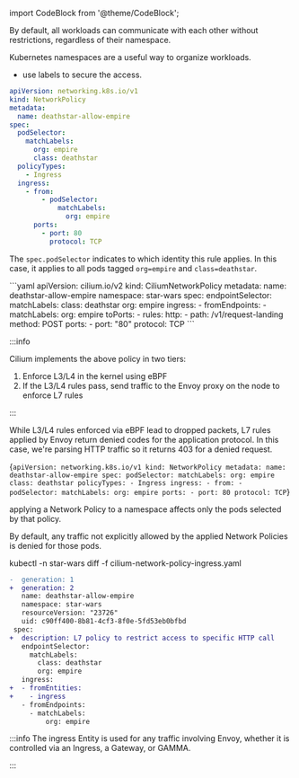 import CodeBlock from '@theme/CodeBlock';

By default, all workloads can communicate with each other without restrictions, regardless of their namespace.

Kubernetes namespaces are a useful way to organize workloads.

- use labels to secure the access.

```yaml title="k8s-network-policy.yaml" showLineNumbers {5-9}
apiVersion: networking.k8s.io/v1
kind: NetworkPolicy
metadata:
  name: deathstar-allow-empire
spec:
  podSelector:
    matchLabels:
      org: empire
      class: deathstar
  policyTypes:
    - Ingress
  ingress:
    - from:
        - podSelector:
            matchLabels:
              org: empire
      ports:
        - port: 80
          protocol: TCP
```

The `spec.podSelector` indicates to which identity this rule applies. In this case, it applies to all pods tagged `org=empire` and `class=deathstar`.

<CodeBlock language="yaml" title="cilium-network-policy.yaml">
```yaml
apiVersion: cilium.io/v2
kind: CiliumNetworkPolicy
metadata:
  name: deathstar-allow-empire
  namespace: star-wars
spec:
  endpointSelector:
    matchLabels:
      class: deathstar
      org: empire
  ingress:
    - fromEndpoints:
        - matchLabels:
            org: empire
      toPorts:
        - rules:
            http:
              - path: /v1/request-landing
                method: POST
          ports:
            - port: "80"
              protocol: TCP
```
</CodeBlock>

:::info

Cilium implements the above policy in two tiers:

1. Enforce L3/L4 in the kernel using eBPF
2. If the L3/L4 rules pass, send traffic to the Envoy proxy on the node to enforce L7 rules

:::

While L3/L4 rules enforced via eBPF lead to dropped packets, L7 rules applied by Envoy return denied codes for the application protocol. In this case, we're parsing HTTP traffic so it returns 403 for a denied request.





<CodeBlock language="yaml" title="k8s-network-policy.yaml">{`
apiVersion: networking.k8s.io/v1
kind: NetworkPolicy
metadata:
  name: deathstar-allow-empire
spec:
  podSelector:
    matchLabels:
      org: empire
      class: deathstar
  policyTypes:
    - Ingress
  ingress:
    - from:
        - podSelector:
            matchLabels:
              org: empire
      ports:
        - port: 80
          protocol: TCP
`}</CodeBlock>



applying a Network Policy to a namespace affects only the pods selected by that policy.

By default, any traffic not explicitly allowed by the applied Network Policies is denied for those pods.

kubectl -n star-wars diff -f cilium-network-policy-ingress.yaml


```diff
-  generation: 1
+  generation: 2
   name: deathstar-allow-empire
   namespace: star-wars
   resourceVersion: "23726"
   uid: c90ff400-8b81-4cf3-8f0e-5fd53eb0bfbd
 spec:
+  description: L7 policy to restrict access to specific HTTP call
   endpointSelector:
     matchLabels:
       class: deathstar
       org: empire
   ingress:
+  - fromEntities:
+    - ingress
   - fromEndpoints:
     - matchLabels:
         org: empire
```


:::info
The ingress Entity is used for any traffic involving Envoy, whether it is controlled via an Ingress, a Gateway, or GAMMA.

:::